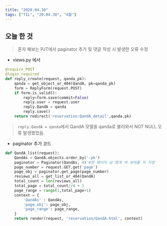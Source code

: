 ```yaml
---
title: "2020.04.30"
tags: ["TIL", "20.04.30", "4월"]
---
```


## 오늘 한 것

> 혼자 해보는 PJT에서 paginator 추가 및 댓글 작성 시 발생한 오류 수정

- views.py 에서 

```python
@require_POST
@login_required
def reply_create(request, qanda_pk):
    qanda = get_object_or_404(QandA, pk=qanda_pk)
    form = ReplyForm(request.POST)
    if form.is_valid():
        reply=form.save(commit=False)
        reply.user = request.user
        reply.QandA = qanda
        reply.save()
    return redirect('reservation:QandA_detail',qanda.pk)
```

> `reply.QandA = qanda`에서 QandA 모델을 qanda로 불러와서 NOT NULL 오류 발생했었음.

- paginator 추가 코드

```python
def QandA_list(request):
    QandAs = QandA.objects.order_by('-pk')    
    paginator = Paginator(QandAs, 4) #한 페이지 당 몇개 씩 보여줄 지 지정
    page_number = request.GET.get('page')
    page_obj = paginator.get_page(page_number)
    reviews_all = get_list_or_404(QandA)
    total_count = len(reviews_all)
    total_page = total_count//4 + 1
    page_range = range(1,total_page+1)
    context = {
        'QandAs' : QandAs,
        'page_obj': page_obj,
        'page_range': page_range,
    }
    return render(request, 'reservation/QandA.html', context)
```

